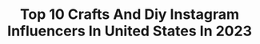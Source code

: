 ---
title: Top 10 Crafts And Diy Instagram Influencers In United States In 2023
description: >-
  Find top crafts and diy Instagram influencers in United States in 2023. Most popular hashtags: #diy #crafts #craft.
platform: Instagram
hits: 35
text_top: Analyze the top-rated Instagram influencers on inBeat.
text_bottom: inBeat holds 35 Instagram influencers like this in United States for you to contact.
profiles:
  - username: "snapsbylynn"
    fullname: >-
      Lynn // mom + lifestyle
    bio: >-
      Upstate NY • wife • girl mom to Gabrielle & Evelyn • ♡ Follow me for tips on Motherhood, Crafts, DIY, Lifestyle, & Home. Let’s be friends!
    location: "United States"
    followers: 15318
    engagement: 277
    commentsToLikes: 0.174037
    id: ck13d2jqy3ci20i190hsqtlii
    verified: false
    hashtags: "#pinterestmom, #ad, #makersgonnamake, #craftymama"
  - username: "fallfordiy"
    fullname: >-
      Fall For DIY - Francesca Stone
    bio: >-
      DIY YOUR DECOR - can’t buy it? DIY it! Decorating our Birmingham home with crafts & DIY! UK Interior Pinner Winner 2017 Check out my book! 👇
    location: "United States"
    followers: 38457
    engagement: 298
    commentsToLikes: 0.045915
    id: ck5zuke3d2j290i14t06mfywg
    verified: false
    hashtags: "#diyhomedecor, #diylovers, #slowdiy, #radiator"
  - username: "chelle_kelemen"
    fullname: >-
      Michelle Kelemen | Motherhood
    bio: >-
      ⋒Sharing my journey as a WFH wife & mama ♡Toddler activities + crafts/DIY+ finding balance + sprinkling a lil magic into everyday ☼Southern California
    location: "United States"
    followers: 6246
    engagement: 546
    commentsToLikes: 0.192803
    id: ck0w3uo5qvdc50i19lbfcvcck
    verified: false
    hashtags: "#candyheart, #happybirthdaybabyboy, #lovedisney, #tipsforig"
  - username: "thehedgehoghollow"
    fullname: >-
      Alexandra
    bio: >-
      A British wife crafting her US life. 🦔 Influencer, writer, entrepreneur, crafts & DIY expert! 🦔 #diy #craft #lifestyle www.thehedgehoghollow.com
    location: "United States"
    followers: 21402
    engagement: 113
    commentsToLikes: 0.200169
    id: ck0ue24kckc7e0i19kjgcrlu4
    verified: false
    hashtags: "#craft, #covidkindness, #cricutcreated, #crafts"
  - username: "the_souter_life"
    fullname: >-
      
    bio: >-
      Mama to 3 beautiful girls through adoption. Interiors, lifestyle, mama life, kids crafts, diys and hacks
    location: "United States"
    followers: 10904
    engagement: 505
    commentsToLikes: 0.105180
    id: ck5c8n6n79u5q0i11fu67ef4b
    verified: false
    hashtags: "#mamatogirls, #supportsmallbusiness, #hmxhome, #neutralstyle"
  - username: "toycaboodle"
    fullname: >-
      Toy Caboodle
    bio: >-
      Official Toy Caboodle Toys, MLP, LOL Surprise, Slime, Disney, Barbie, Dolls, Crafts, DIYs, Books, and toy news! toycaboodle@gmail.com -STAY SWEET
    location: "United States"
    followers: 79368
    engagement: 218
    commentsToLikes: 0.023908
    id: ck0w3j1p2to0i0i19bdujq2cf
    verified: false
    hashtags: "#toysofinstagram, #toycaboodle, #dolls, #coolstuff"
  - username: "fromscratchwithmaria"
    fullname: >-
      Maria Provenzano, DIY Expert
    bio: >-
      ✨Host + Founder of From Scratch⁣ ✂️Lifestyle + DIY Expert on Hallmark’s @homeandfamilytv 🧡Lover of all things creative⁣⁣ 👇🏻SPARK CREATIVITY HERE!
    location: "United States"
    followers: 25485
    engagement: 282
    commentsToLikes: 0.059232
    id: ck55p716z9y6e0i1134tigrt0
    verified: false
    hashtags: "#craft, #diy, #fromscratchwithmaria, #summer"
  - username: "trytrytrydiy"
    fullname: >-
      Laura
    bio: >-
      Bloggerin & Content Creator Berlin & Hamburg | #diy & #rezepte 🎥 YouTube: TRYTRYTRY ✈️: @tryandtravelblog 🎙: @craftcast.podcast
    location: "United States"
    followers: 44547
    engagement: 151
    commentsToLikes: 0.095645
    id: ck0ud73e5igxw0i19ap8plngf
    verified: false
    hashtags: "#kreativblogger, #lifehacks, #craftshow, #lifehack"
  - username: "totallyrudy"
    fullname: >-
      Totally Rudy
    bio: >-
      💜PURPLE IS LIFE 💜Reese’s for breakfast crafter ✂️ vlogger 📸 mom 💁🏻‍♀️ collabs👉🏼totallyrudychannel@gmail.com Creator of AmericanGirlIdeas.com
    location: "United States"
    followers: 27278
    engagement: 143
    commentsToLikes: 0.031140
    id: ck6u50tva6xiv0j71x0dvgk72
    verified: false
    hashtags: "#agig, #dollstagram, #piggy, #justcraftit"
  - username: "diyglaze"
    fullname: >-
      DIYs, Crafts & Food
    bio: >-
      👉 Turn on post notifications...!! 🖌️ Daily diy, crafts, lifehacks, food and more. Hottest App in the App store right now 👇
    location: "United States"
    followers: 786706
    engagement: 115
    commentsToLikes: 0.008466
    id: ckaoxx81lf5600i78d29lg1uo
    verified: false
    hashtags: ""
---
